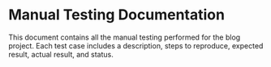 # Manual Testing Documentation

This document contains all the manual testing performed for the blog project. Each test case includes a description, steps to reproduce, expected result, actual result, and status.

